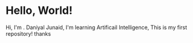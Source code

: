  # Hello, World! 
Hi, I'm . Daniyal Junaid,
I'm learning Artificail Intelligence,
This is my first repository!
thanks
